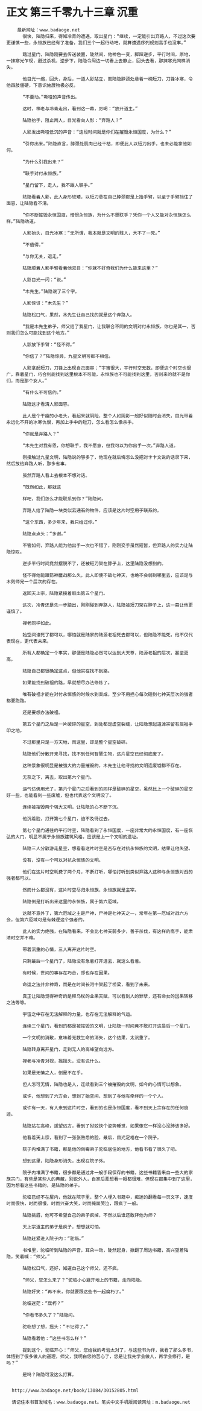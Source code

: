 # 正文 第三千零九十三章 沉重
        最新网址：www.badaoge.net
          很快，陆隐归来，得知冷青的遭遇，取出星门：“继续，一定能引出弃路人，不过这次要更谨慎一些，永恒族已经有了准备，我们三个一起行动吧，就算遭遇序列规则高手也没事。”
      
          踏过星门，陆隐刚要去传送装置，陡然间，他神色一变，脚踩逆步，平行时间，原地，一抹寒光乍现，避过杀机，逆步下，陆隐令周边一切看上去静止，回头去看，那抹寒光同样消失。
      
          他目光一缩，回头，身后，一道人影站立，而陆隐脖颈处悬着一柄短刀，刀锋冰寒，令他四肢僵硬，下意识施展物极必反。
      
          “不要动。”嘶哑的声音传出。
      
          这时，禅老与冷青走出，看到这一幕，厉喝：“放开道主。”
      
          陆隐抬手，阻止两人，目光看向人影：“弃路人？”
      
          人影发出嘶哑低沉的声音：“这段时间就是你们在摧毁永恒国度，为什么？”
      
          “引你出来。”陆隐直言，脖颈处肌肉已经干枯，即便此人以短刀出手，也未必能拿他如何。
      
          “为什么引我出来？”
      
          “联手对付永恒族。”
      
          “星门留下，走人，我不跟人联手。”
      
          陆隐看着人影，此人身形较矮，以短刀悬在自己脖颈都是上抬手臂，以至于手臂挡住了面容，让陆隐看不清。
      
          “你不断摧毁永恒国度，憎恨永恒族，为什么不愿联手？凭你一个人又能对永恒族怎么样。”陆隐劝道。
      
          人影抬头，目光冰寒：“无所谓，我本就是文明的残人，大不了一死。”
      
          “不值得。”
      
          “与你无关，退走。”
      
          陆隐顺着人影手臂看着他双目：“你就不好奇我们为什么能来这里？”
      
          人影目光一闪：“说。”
      
          “木先生。”陆隐说了三个字。
      
          人影惊讶：“木先生？”
      
          陆隐松口气，果然，木先生让自己找的就是这个弃路人。
      
          “我是木先生弟子，师父给了我星门，让我联合不同的文明对付永恒族，你也是其一，否则我们怎么可能找到这个地方。”
      
          人影放下手臂：“怪不得。”
      
          “你信了？”陆隐惊异，九星文明可都不相信。
      
          人影拿起短刀，刀锋上出现自己面容：“宇宙很大，平行时空无数，即便这个时空也很广，靠着星门，巧合到能找到这里根本不可能，永恒族也不可能找到这里，否则来的就不是你们，而是那个女人。”
      
          “有什么不可信的。”
      
          陆隐这才看清人影面容。
      
          此人是个干瘦的小老头，看起来就阴险，整个人如阴影一般好似随时会消失，目光带着永远化不开的冰寒仇恨，再加上手中的短刀，怎么看怎么像杀手。
      
          “你就是弃路人？”
      
          “木先生对我有恩，你想联手，我不愿意，但我可以为你出手一次。”弃路人道。
      
          刚接触过九星文明，陆隐说的够多了，他现在就后悔怎么没把对卡卡文说的话录下来，然后放给弃路人听，那多省事。
      
          虽然弃路人看上去根本不想对话。
      
          “既然如此，那就这
      
          样吧，我们怎么才能联系到你？”陆隐问。
      
          弃路人给了陆隐一块类似云通石的物件，应该是这片时空用于联系的。
      
          “这个东西，多少年来，我只给过你。”
      
          陆隐点点头：“多谢。”
      
          不管如何，弃路人能为他出手一次也不错了，刚刚交手虽然短暂，但弃路人的实力让陆隐惊叹。
      
          逆步平行时间竟然摆脱不了，还被短刀架在脖子上，这里陆隐没想到的。
      
          怪不得他能跟箭神鏖战那么久，此人即便不敌七神天，也绝不会弱到哪里去，应该是与木刻师兄一个层次的存在。
      
          返回天上宗，陆隐紧接着取出第五个星门。
      
          这次，冷青还是先一步踏出，刚刚碰到弃路人，陆隐被短刀架在脖子上，这一幕让他更谨慎了。
      
          禅老同样如此。
      
          始空间谁死了都可以，哪怕就是陆家的陆源老祖死去都可以，但陆隐不能死，他不仅代表现在，更代表未来。
      
          所有人都确定一个事实，那便是陆隐必然可以达到大天尊，陆源老祖的层次，甚至更高。
      
          陆隐自己都很确定这点，但他实在找不到路。
      
          如果能找到破祖的路，早就想尽办法修炼了。
      
          唯有破祖才能在对付永恒族的时候水到渠成，至少不用担心每次碰到七神天层次的强者都要跑路。
      
          还是要想办法破祖。
      
          第五个星门之后是一片破碎的星空，到处都是虚空裂缝，让陆隐想起道源宗留有辰祖手印之地。
      
          不过那里只是一方天地，而这里，却是整个星空破碎。
      
          陆隐他们分散开来寻找，找不到任何智慧生物，这片星空已经彻底废了。
      
          这种景象很明显是被强大的力量摧毁的，木先生让他寻找的文明连废墟都不存在。
      
          无奈之下，离去，取出第六个星门。
      
          运气仿佛用光了，第六个星门之后看到的同样是破碎的星空，虽然比上一个破碎的星空好一些，也能看到一些废墟，但也代表这个文明没了。
      
          连续被摧毁两个强大文明，让陆隐的心不断下沉。
      
          他沉着脸，打开第七个星门，迫不及待过去。
      
          第七个星门通往的平行时空，陆隐看到了永恒国度，一座非常大的永恒国度，有一座恢弘的大门，明显不属于永恒族建筑风格，应该是上一个文明的遗址。
      
          陆隐三人分散游走星空，想看看这片时空是否存在对抗永恒族的文明，结果让他失望。
      
          没有，没有一个可以对抗永恒族的文明。
      
          他们在这片时空耗费了两个月，不断打听，哪怕打听到类似弃路人这种与永恒族对战的强者都可以。
      
          然而什么都没有，这片时空尽归永恒族，永恒族就是主宰。
      
          陆隐倒是打听出来这里的永恒族，属于第六厄域。
      
          这就不意外了，第六厄域之主是尸神，尸神是七神天之一，常年在第一厄域对战六方会，但第六厄域可是有棘逻这个强者的。
      
          此人的实力绝强，在陆隐看来，不会比七神天弱多少，善于杀伐，有这样的高手，能肃清时空并不难。
      
          带着沉重的心情，三人离开这片时空。
      
          只剩最后一个星门了，陆隐没有急着打开进去，就这么看着。
      
          有时候，世间的事存在巧合，却也存在因果。
      
          命运之法并非神奇，而是在时间长河中架起了桥梁，看到了未来。
      
          真正让陆隐觉得神奇的是释乌杖的业果天赋，可以看到人的罪孽，还有命女的因果转移之法等等。
      
          宇宙之中存在无法解释的力量，也存在无法解释的气运。
      
          连续三个星门，看到的都是被摧毁的文明，让陆隐一时间竟不敢打开这最后一个星门。
      
          一个文明的消散，意味着无数生命的消失，这个结果，太沉重了。
      
          陆隐转身离开星门，走到无人的高峰望向远方。
      
          禅老与冷青对视，摇摇头，没有说什么。
      
          如果是无情之人，倒是不在乎。
      
          但人怎可无情，陆隐也是人，连续看到三个被摧毁的文明，如今的心情可以想象。
      
          或许，他想到了六方会，想到了始空间，想到了与他有牵绊的一个个人。
      
          或许有一天，有人来到这片时空，看到的也是永恒国度，看不到天上宗存在的任何痕迹。
      
          陆隐站在高峰，遥望远方，看到了狱蛟换个姿势睡觉，如果像它一样没心没肺该多好。
      
          他看着天上宗，看到了一张张熟悉的脸，最后，目光定格在一个院子。
      
          院子内堆满了书籍，那是他的倒霉弟子驼临居住的地方，他看书看了很久了吧。
      
          想到这里，陆隐身形消失，出现在院子外。
      
          院子内堆满了书籍，很多都是通过非一般手段保存的书籍，这些书籍皆来自一些大的家族宗门，有些是某些人的典藏，别说外人，自家后辈想看一眼都很难，但现在都集中到了这里，因为想看这些书籍的，是陆隐的弟子。
      
          驼临已经不在屋内，他就在院子里，整个人埋入书籍中，痴迷的翻看每一页文字，速度时而很快，时而很慢，时而兴奋大笑，时而掩面哭泣，跟疯了一般。
      
          陆隐挑眉，他可不希望自己的弟子疯掉，不然以后谁还敢拜他为师？
      
          天上宗道主的弟子是疯子，想想就可怕。
      
          陆隐赶紧进入院子内：“驼临。”
      
          书堆里，驼临听到陆隐的声音，耳朵一动，陡然起身，掀翻了周边书籍，高兴望着陆隐，笑着喊：“师父。”
      
          陆隐松口气，还好，知道自己这个师父，还不疯。
      
          “师父，您怎么来了？”驼临小心避开地上的书籍，走向陆隐。
      
          陆隐好笑：“再不来，你就要跟这些书一起腐朽了。”
      
          驼临迷茫：“腐朽？”
      
          “你看书多久了？”陆隐问。
      
          驼临想了想，摇头：“不记得了。”
      
          陆隐看着他：“这些书怎么样？”
      
          提到这个，驼临开心：“师父，您给我的考验太对了，与这些书为伴，我看了那么多书，体悟到了很多做人的道理，师父，我明白您的苦心了，您是让我先学会做人，再学会修行，是吗？”
      
          是吗？陆隐可没这么打算。
      
      
      http://www.badaoge.net/book/13084/30152805.html
      
      请记住本书首发域名：www.badaoge.net。笔尖中文手机版阅读网址：m.badaoge.net